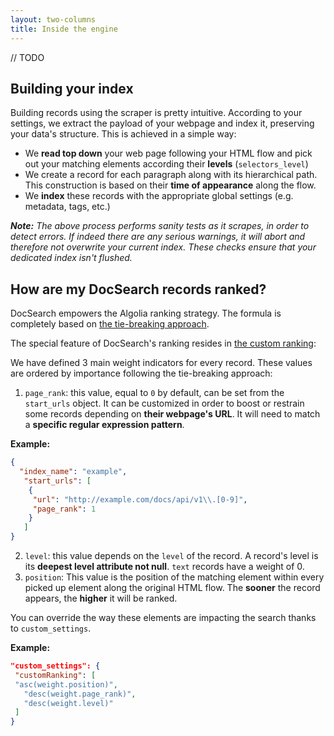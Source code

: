 ```yaml
---
layout: two-columns
title: Inside the engine
---
```


// TODO

## Building your index

Building records using the scraper is pretty intuitive. According to your settings,
we extract the payload of your webpage and index it, preserving your data's structure.
This is achieved in a simple way:
* We **read top down** your web page following your HTML flow and pick out your
matching elements according their **levels** (`selectors_level`)
* We create a record for each paragraph along with its hierarchical path.
This construction is based on their **time of appearance** along the flow.
* We **index** these records with the appropriate global settings (e.g. metadata, tags, etc.)

_**Note:** The above process performs sanity tests as it scrapes, in order to detect errors.
If indeed there are any serious warnings, it will abort and therefore not overwrite your current index.
These checks ensure that your dedicated index isn't flushed._



## How are my DocSearch records ranked?

DocSearch empowers the Algolia ranking strategy. The formula is completely
based on [the tie-breaking approach](https://www.algolia.com/doc/guides/ranking/ranking-formula/#tie-breaking-approach).

The special feature of DocSearch's ranking resides in [the custom ranking](https://www.algolia.com/doc/guides/ranking/custom-ranking/):

We have defined 3 main weight indicators for every record. These values are
ordered by importance following the tie-breaking approach:
1. `page_rank`: this value, equal to `0` by default, can be set from the
`start_urls` object. It can be customized in order to boost or restrain some
records depending on **their webpage's URL**. It will need to match a **specific
regular expression pattern**.

**Example:**
 ```json
{
   "index_name": "example",
    "start_urls": [
     {
      "url": "http://example.com/docs/api/v1\\.[0-9]",
      "page_rank": 1
     }
    ]
}
```
2. `level`: this value depends on the `level` of the record. A record's level is
its **deepest level attribute not null**. `text` records have a weight of 0.
3. `position`: This value is the position of the matching element within every
picked up element along the original HTML flow. The **sooner** the record appears,
the **higher** it will be ranked.

You can override the way these elements are impacting the search thanks to `custom_settings`.

 **Example:**

 ```json
"custom_settings": {
  "customRanking": [
  "asc(weight.position)",
    "desc(weight.page_rank)",
    "desc(weight.level)"
  ]
}
 ```
